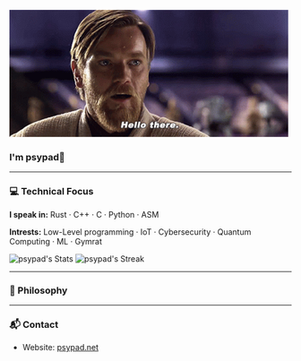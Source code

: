 ![til](https://github.com/psypad/psypad/blob/main/star-wars-obi-wan-kenobi.gif)

### I'm psypad👋

---

### 💻 Technical Focus

**I speak in:** Rust · C++ · C · Python · ASM

**Intrests:** Low-Level programming · IoT · Cybersecurity · Quantum Computing · ML · Gymrat

![psypad's Stats](https://github-readme-stats.vercel.app/api?username=psypad&theme=darcula&show_icons=true&hide_border=true&count_private=true)
![psypad's Streak](https://github-readme-streak-stats.herokuapp.com/?user=psypad&theme=darcula&hide_border=true)


---

### 🌌 Philosophy


---

### 📬 Contact

* Website: [psypad.net](https://psypad.net/)
